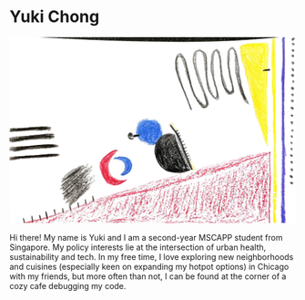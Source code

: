 # Yuki Chong

![My Data Selfie](data_selfie.jpeg)

Hi there! My name is Yuki and I am a second-year MSCAPP student from Singapore. My policy interests lie at the intersection of urban health, sustainability and tech. In my free time, I love exploring new neighborhoods and cuisines (especially keen on expanding my hotpot options) in Chicago with my friends, but more often than not, I can be found at the corner of a cozy cafe debugging my code.
